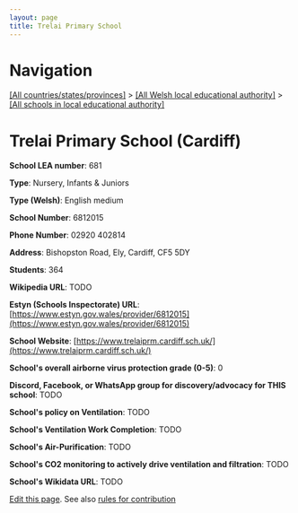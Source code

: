 ```yaml
---
layout: page
title: Trelai Primary School
---
```

# Navigation

[[All countries/states/provinces]](../../..) > [[All Welsh local educational authority]](../..) > [[All schools in local educational authority]](..)

# Trelai Primary School (Cardiff)

**School LEA number**: 681

**Type**: Nursery, Infants & Juniors

**Type (Welsh)**: English medium

**School Number**: 6812015

**Phone Number**: 02920 402814

**Address**: Bishopston Road, Ely, Cardiff, CF5 5DY

**Students**: 364

**Wikipedia URL**: TODO

**Estyn (Schools Inspectorate) URL**: [https://www.estyn.gov.wales/provider/6812015](https://www.estyn.gov.wales/provider/6812015)

**School Website**: [https://www.trelaiprm.cardiff.sch.uk/](https://www.trelaiprm.cardiff.sch.uk/)

**School's overall airborne virus protection grade (0-5)**: 0

**Discord, Facebook, or WhatsApp group for discovery/advocacy for THIS school**: TODO

**School's policy on Ventilation**: TODO

**School's Ventilation Work Completion**: TODO

**School's Air-Purification**: TODO

**School's CO2 monitoring to actively drive ventilation and filtration**: TODO

**School's Wikidata URL**: TODO




[Edit this page](https://github.com/ventilate-schools/Wales/edit/prif/./Cardiff/Trelai_Primary_School.md). See also [rules for contribution](../../../contribution-rules/)